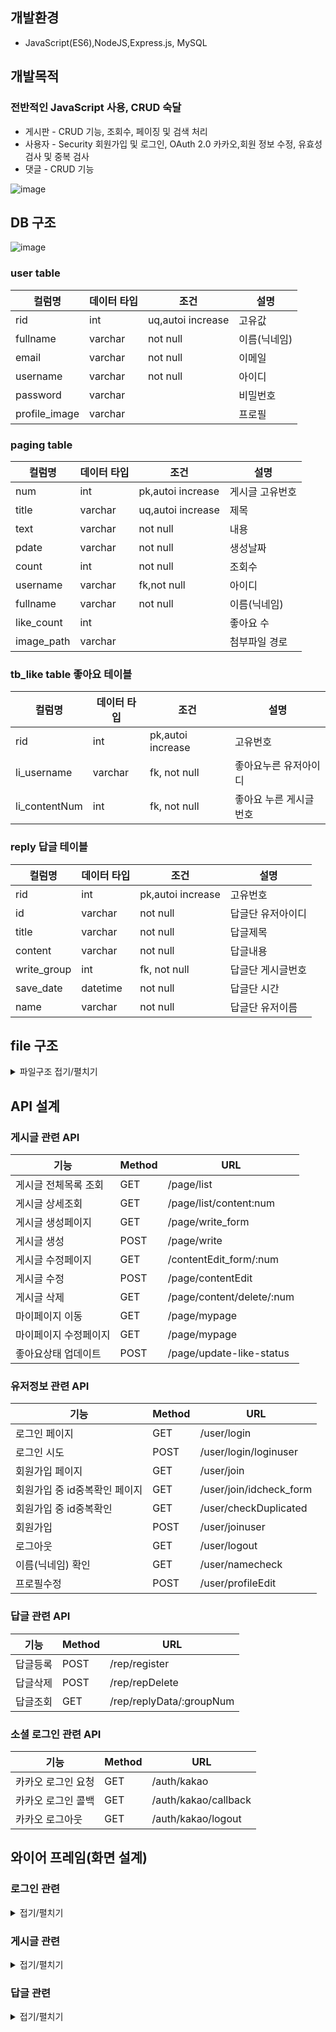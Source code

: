 ## 개발환경
- JavaScript(ES6),NodeJS,Express.js, MySQL

## 개발목적
### 전반적인 JavaScript 사용, CRUD 숙달
- 게시판 - CRUD 기능, 조회수, 페이징 및 검색 처리
- 사용자 - Security 회원가입 및 로그인, OAuth 2.0 카카오,회원 정보 수정, 유효성 검사 및 중복 검사
- 댓글 - CRUD 기능


![image](https://github.com/junrari/notice_board/assets/66519544/1ff71f69-d76a-4f28-8919-f8062e85324a)

## DB 구조
![image](https://github.com/junrari/notice_board/assets/66519544/4baf9c56-2398-4e86-982c-32efebf215ef)  


### user table
| 컬럼명 | 데이터 타입  | 조건  | 설명  |    
|------|---|---|---|   
|    rid  | int  | uq,autoi increase  | 고유값  |    
| fullname     | varchar  | not null  | 이름(닉네임)  |   
| email     | varchar  | not null  | 이메일  |    
| username     | varchar  | not null  | 아이디  |    
| password     | varchar  |   | 비밀번호  |    
| profile_image     | varchar  |   | 프로필  |    

### paging table
| 컬럼명 | 데이터 타입  | 조건  | 설명  |    
|------|---|---|---|   
|    num  | int  | pk,autoi increase  | 게시글 고유번호  | 
|    title  | varchar  | uq,autoi increase  | 제목  |    
| text     | varchar  | not null  | 내용  |   
| pdate     | varchar  | not null  | 생성날짜  |    
| count     | int  | not null  | 조회수  |   
| username     | varchar  | fk,not null  | 아이디  |    
| fullname     | varchar  | not null  | 이름(닉네임)  |    
| like_count     | int  |   | 좋아요 수  |    
| image_path     | varchar  |   | 첨부파일 경로  |    

### tb_like table  좋아요 테이블
| 컬럼명 | 데이터 타입  | 조건  | 설명  |    
|------|---|---|---|   
|    rid  | int  | pk,autoi increase  |  고유번호  | 
|    li_username  | varchar  | fk, not null  | 좋아요누른 유저아이디  |    
| li_contentNum     | int  | fk, not null  | 좋아요 누른 게시글번호  |   

### reply 답글 테이블
| 컬럼명 | 데이터 타입  | 조건  | 설명  |    
|------|---|---|---|   
|    rid  | int  | pk,autoi increase  |  고유번호  | 
|    id  | varchar  |  not null  |  답글단 유저아이디  |    
|    title  | varchar  |  not null  |  답글제목  |    
|    content  | varchar  |  not null  |  답글내용  |    
|    write_group  | int  | fk, not null  |  답글단 게시글번호  |    
| save_date     | datetime  | not null  | 답글단 시간  |  
|    name  | varchar  |  not null  | 답글단 유저이름   |  
 

## file 구조
<details>
 
<summary> 파일구조 접기/펼치기 </summary>

```
📦notice_board
 ┣ 📂public 
 ┃ ┣ 📂css   
 ┃ ┣ 📂image  
 ┃ ┣ 📂js  
 ┃ ┃ ┣ 📜delete_post.js  
 ┃ ┃ ┣ 📜idcheck.js  
 ┃ ┃ ┣ 📜image_read.js  
 ┃ ┃ ┣ 📜join.js  
 ┃ ┃ ┣ 📜kakaoStrategy.js  
 ┃ ┃ ┣ 📜login.js  
 ┃ ┃ ┣ 📜reply.js  
 ┃ ┃ ┗ 📜reply_view.js  
 ┃ ┣ 📂profile  
 ┃ ┃ ┗ 📜default.png  
 ┃ ┗ 📂upload_file  
 ┃ ┃ ┗ 📜main.png  
 ┣ 📂src  
 ┃ ┣ 📂controller  
 ┃ ┃ ┣ 📜auth_controller.js  
 ┃ ┃ ┣ 📜page_controller.js  
 ┃ ┃ ┣ 📜rep_controller.js  
 ┃ ┃ ┗ 📜user_controller.js  
 ┃ ┣ 📂database  
 ┃ ┃ ┣ 📜pageDAO.js  
 ┃ ┃ ┣ 📜repDAO.js  
 ┃ ┃ ┗ 📜userDAO.js  
 ┃ ┣ 📂routes  
 ┃ ┃ ┣ 📜auth_router.js  
 ┃ ┃ ┣ 📜page_router.js  
 ┃ ┃ ┣ 📜rep_router.js  
 ┃ ┃ ┣ 📜router.js  
 ┃ ┃ ┗ 📜user_router.js  
 ┃ ┣ 📂service  
 ┃ ┃ ┣ 📜page_service.js  
 ┃ ┃ ┣ 📜rep_service.js  
 ┃ ┃ ┗ 📜user_service.js  
 ┃ ┗ 📂views  
 ┃ ┃ ┣ 📜content.ejs  
 ┃ ┃ ┣ 📜content_edit_form.ejs  
 ┃ ┃ ┣ 📜idcheck_form.ejs  
 ┃ ┃ ┣ 📜index.ejs  
 ┃ ┃ ┣ 📜join.ejs  
 ┃ ┃ ┣ 📜list.ejs  
 ┃ ┃ ┣ 📜login.ejs  
 ┃ ┃ ┣ 📜main.ejs  
 ┃ ┃ ┣ 📜mypage.ejs  
 ┃ ┃ ┣ 📜mypage_content.ejs  
 ┃ ┃ ┣ 📜mypage_edit.ejs  
 ┃ ┃ ┣ 📜mypage_like.ejs  
 ┃ ┃ ┣ 📜reply_form.ejs  
 ┃ ┃ ┗ 📜write_form.ejs  
 ┣ 📜.env  
 ┣ 📜app.js  
```
</details>

## API 설계

### 게시글 관련 API
| 기능 | Method  | URL  |   
|------|---|---|  
|    게시글 전체목록 조회  |  GET | /page/list  |  
|    게시글 상세조회  |  GET | /page/list/content:num  |  
|    게시글 생성페이지  |  GET | /page/write_form  |   
|    게시글 생성  |  POST | /page/write  |  
|    게시글 수정페이지  |  GET | /contentEdit_form/:num  | 
|    게시글 수정  |  POST | /page/contentEdit  | 
|    게시글 삭제  |  GET | /page/content/delete/:num  |    
|    마이페이지 이동  |  GET | /page/mypage  | 
|    마이페이지 수정페이지  |  GET | /page/mypage  |     
|    좋아요상태 업데이트  |  POST | /page/update-like-status  |   

### 유저정보 관련 API
| 기능 | Method  | URL  |  
|------|---|---| 
|   로그인 페이지   |  GET | /user/login  | 
|    로그인 시도   | POST  | /user/login/loginuser  | 
|    회원가입 페이지  |GET| /user/join  |  
|    회원가입 중 id중복확인 페이지  |GET| /user/join/idcheck_form |  
|   회원가입 중 id중복확인   |GET| /user/checkDuplicated  | 
|  회원가입    | POST  | /user/joinuser  | 
|    로그아웃  |GET   | /user/logout  |  
|    이름(닉네임) 확인  | GET  | /user/namecheck  |  
|  프로필수정    |  POST | /user/profileEdit  |   

### 답글 관련 API
| 기능 | Method  | URL  |  
|------|---|---| 
|   답글등록   |  POST | /rep/register  | 
|   답글삭제   |  POST | /rep/repDelete  | 
|   답글조회   |  GET | /rep/replyData/:groupNum  | 

### 소셜 로그인 관련 API
| 기능 | Method  | URL  |  
|------|---|---| 
|   카카오 로그인 요청   |  GET | /auth/kakao  | 
|   카카오 로그인 콜백   |  GET | /auth/kakao/callback  | 
|   카카오 로그아웃   |  GET | /auth/kakao/logout  | 


## 와이어 프레임(화면 설계)

### 로그인 관련
<details> 
 
<summary>  접기/펼치기 </summary>

#### 로그인 페이지


![image](https://github.com/junrari/notice_board/assets/66519544/f33a34ff-bf1e-4d9d-b4b2-5ee24015ceba)

로그인은 자체 로그인과, 카카오톡API을 이용한 로그인 두 방식이 있다.

#### 자체 회원가입

![image](https://github.com/junrari/notice_board/assets/66519544/c3d07e84-7049-4b4f-b5e2-507b5159d3c5)

입력한 username과 password가 일치하지 않는다면, 알림창이 뜬다.

![ㄴㅇㅇㄴㄹ없음](https://github.com/junrari/notice_board/assets/66519544/83985d81-1ac5-4764-b77d-e2c446d01235) ![image](https://github.com/junrari/notice_board/assets/66519544/126a0dfa-d8b2-41dc-a052-54393dc57e6c)

use 버튼을 누르면 username에 자동으로 삽입된다.

![image](https://github.com/junrari/notice_board/assets/66519544/d6bda9f0-e251-4c71-accd-d869a916184c)
![image](https://github.com/junrari/notice_board/assets/66519544/0848cbd6-a8cf-4c59-9d69-9b9c1f899aed)![image](https://github.com/junrari/notice_board/assets/66519544/635d6983-5463-45b4-883a-c50f78beddad)

`insert into user (fullname, email, username, password) values (?,?,?,SHA2(?,224))`;
MySQL에서 제공하는 해시함수 SHA(?,224)을 이용해 암호화한다.

![image](https://github.com/junrari/notice_board/assets/66519544/778839cf-fadc-4814-8a92-18086516bd6d)


#### 카카오톡 로그인

![ㄴㅇㅇ2ㄴㄹ없음](https://github.com/junrari/notice_board/assets/66519544/e0124c9e-733f-40ac-9a2d-ccac53b05438)


![image](https://github.com/junrari/notice_board/assets/66519544/ae5113df-3618-41b4-b62b-a7aaa29e65a5)

</details>


### 게시글 관련
<details>
 
<summary>  접기/펼치기 </summary>

#### 1. 게시글 전체 목록
 ![image](https://github.com/junrari/notice_board/assets/66519544/70a00c6f-e975-4e05-a710-7f60d8860bcf)

로그인을 하지않아도 확인 가능

### 2. 게시글 등록
![image](https://github.com/junrari/notice_board/assets/66519544/1573d754-3546-4dd7-9e2f-4fd2538322c7)

![제목 없음](https://github.com/junrari/notice_board/assets/66519544/33a445ae-2266-44c5-a625-ca88096c348d)


사진 선택을 통해 사진을 등록할수 있고, 미리보기 버튼을 눌러 이미지를 미리 확인 할 수 있다.


#### 3. 게시글 상세조회


![image](https://github.com/junrari/notice_board/assets/66519544/5b9087d9-cdc7-49ce-8423-362fe5d0b79a)

로그인을 하지 않아도 게시글과 답글 상세조회는 가능하지만, 좋아요 및 답변은 등록할 수 없음.


![제목 없음](https://github.com/junrari/notice_board/assets/66519544/79389dbf-dfd6-4432-ba5e-9df3d8208160)


로그인시 좋아요를 누른 게시글이면, 좋아요 버튼이 빨강색으로 되어있음.
또한 수정 삭제 버튼이 나타남.

![image](https://github.com/junrari/notice_board/assets/66519544/d5375366-21f5-4f91-a8d3-a38c96f68e7a)
좋아요를 안누른 게시글이면, 좋아요 버튼을 눌러 전체 좋아요수를 추가할수 있다.





#### 4. 게시글 수정
![image](https://github.com/junrari/notice_board/assets/66519544/eb47578b-4ff5-4bb3-9bc3-00304fe7f062)

제목과 내용, 사진첨부를 수정할 수 있다.

#### 5. 마이페이지

![제목 없음](https://github.com/junrari/notice_board/assets/66519544/4c87ab38-9a6c-454d-a5c7-99361212379d)

로그인 시 마이페이지로 이동이 가능하다.

![제1목 없음](https://github.com/junrari/notice_board/assets/66519544/7f48d856-4743-4511-a270-6cf7027c7cc4)

![제12목 없음](https://github.com/junrari/notice_board/assets/66519544/c9b01317-e5d4-46aa-881b-e5e7d173c20f)

마이페이지로 이동시, 내가 작성한게시글과 좋아요를 누른 게시글을 확인 할수 있다.

![제1ㄴ2목 없음](https://github.com/junrari/notice_board/assets/66519544/0f1297b6-9d70-4916-b9e3-72e57c3678d2)

회원정보 수정버튼을 누르면 수정할수 있는 창으로 이동한다.


![제1ㄴㄴ2목 없음](https://github.com/junrari/notice_board/assets/66519544/50ab1a70-9a1b-4711-91b4-40ee380124d8)

프로필 사진과, 닉네임(이름)을 수정할수 있는데, 닉네임은 중복확인 후 수정이 가능하다.

![제1ㄴㄴㄴ2목 없음](https://github.com/junrari/notice_board/assets/66519544/44963f9c-fe77-4467-bf17-289b85f1c643)

![image](https://github.com/junrari/notice_board/assets/66519544/30871ddd-3e44-4643-bde6-2053ce61a116)

![ㄴㅇㄹ없음](https://github.com/junrari/notice_board/assets/66519544/ceaefb89-a6ed-4df1-b9d5-dfa72f76b15e)

![image](https://github.com/junrari/notice_board/assets/66519544/96557f46-4482-4042-8846-d49da88e3aa8)

![image](https://github.com/junrari/notice_board/assets/66519544/b762e04c-ac91-452b-b0d9-f561ba790c47)

![image](https://github.com/junrari/notice_board/assets/66519544/b5f831d7-1504-408a-8800-a6004fde12af)

![image](https://github.com/junrari/notice_board/assets/66519544/6ddda967-23c9-48ec-95c9-38872059991a)

![image](https://github.com/junrari/notice_board/assets/66519544/6892a949-b1eb-41e5-abad-f825733cd243)


프로필사진과 닉네임(이름)이 바뀐것을 확인할 수 있다.


</details>

### 답글 관련
<details>
 
<summary>  접기/펼치기 </summary>

#### 1. 답글 조회
![image](https://github.com/junrari/notice_board/assets/66519544/4bde820b-558c-4a32-8154-1f16bc0ca14d)


#### 2. 답글 등록
 ![image](https://github.com/junrari/notice_board/assets/66519544/319f2d04-5f7a-4412-bc7b-4d96d2ca584d)

 로그인한 유저는 답글 등록이 가능하고, 답글 등록시

 ![image](https://github.com/junrari/notice_board/assets/66519544/5362efa3-9b71-4652-ac8f-9915b92eeeff)

 답글리스트를 reload한다.


#### 3. 답글 삭제

![ㄴㅇㅇㄴㅇ2ㄴㄹ없음](https://github.com/junrari/notice_board/assets/66519544/878b7d1b-82e9-40c3-8dc8-ecc83503674a)



</details>


